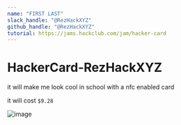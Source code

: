 ```yaml
---
name: "FIRST LAST"
slack_handle: "@RezHackXYZ"
github_handle: "@RezHackXYZ"
tutorial: https://jams.hackclub.com/jam/hacker-card
---
```


# HackerCard-RezHackXYZ

it will make me look cool in school with a nfc enabled card

it will cost `$9.28`

![image](https://github.com/user-attachments/assets/39dfcb06-7a3c-4c47-88c2-48f3f5ecc01d)


